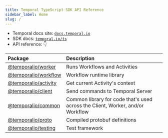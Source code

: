 ```yaml
---
title: Temporal TypeScript SDK API Reference
sidebar_label: Home
slug: /
---
```


- Temporal docs site: [`docs.temporal.io`](https://docs.temporal.io)
- SDK docs: [`temporal.io/ts`](https://docs.temporal.io/typescript/introduction/)
- API reference: 👇

| Package                                           | Description                                                                    |
| :------------------------------------------------ | :----------------------------------------------------------------------------- |
| [@temporalio/worker](./api/namespaces/worker)     | Runs Workflows and Activities                                                  |
| [@temporalio/workflow](./api/namespaces/workflow) | Workflow runtime library                                                       |
| [@temporalio/activity](./api/namespaces/activity) | Get current Activity's context                                                 |
| [@temporalio/client](./api/namespaces/client)     | Send commands to Temporal Server                                               |
| [@temporalio/common](./api/namespaces/common)     | Common library for code that's used across the Client, Worker, and/or Workflow |
| [@temporalio/proto](./api/namespaces/proto)       | Compiled protobuf definitions                                                  |
| [@temporalio/testing](./api/namespaces/testing)   | Test framework                                                                 |
